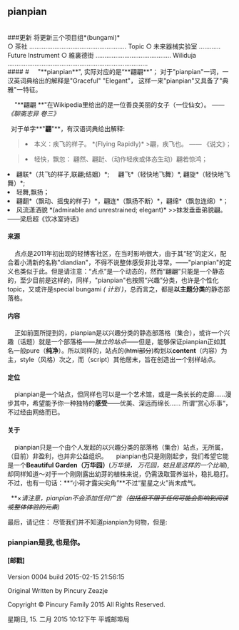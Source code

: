 ## pianpian
<br/>
###更新
将更新三个项目组*(bungami)*<br/>
○ 茶社 ……………………………………………… Topic 
○ 未来器械实验室 ………… Future Instrument
○ 維裏德街 …………………………………… Wiliduja
……………………………………………………………………
<br>
#### # 
&nbsp;&nbsp;&nbsp;&nbsp;"**pianpian**", 实际对应的是“**翩翩**”； 对于"pianpian"一词，一汉英词典给出的解释是"Graceful" "Elegant"， 这样一来"pianpian"又具备了"典雅"一特征。

&nbsp;&nbsp;&nbsp;&nbsp;"**翩翩 **"在Wikipedia里给出的是一位善良美丽的女子（一位仙女）。 ——*《聊斋志异 卷三》* 

&nbsp;&nbsp;对于单字**"**翩**"**，有汉语词典给出解释:
><li>本义：疾飞的样子。 *(Flying Rapidly)*
   >>翩，疾飞也。 —— 《说文》；

><li>轻快，飘忽： 翩然、翩跹、（动作轻疾或体态生动）翩若惊鸿；
  <li>翩联*（共飞的样子,联翩;结姻）*; 
&nbsp;&nbsp;&nbsp;&nbsp;翩飞*（轻快地飞舞）*, 翩旋*（轻快地飞舞）*;
<li>轻舞,飘扬；
<li>翩翻*（飘动、摇曳的样子）*，翩连*（飘扬不断）*，翩绵*（飘忽连绵）*；
<li> 风流潇洒貌 *(admirable and unrestrained; elegant)*
>>妹发垂垂弟貌翩。——梁启超《饮冰室诗话》

#### 来源
&nbsp;&nbsp;&nbsp;&nbsp;点点是2011年初出现的轻博客社区，在当时影响很大，由于其“轻”的定义，配合着小清新的名称"diandian"，不得不说整体感受非比寻常。——"pianpian"的定义也类似于此。但是请注意：“点点”是一个动态的，然而“翩翩”只能是一个静态的，至少目前是这样的，同样，"pianpian"也按照“兴趣”分类，也许是个性化topic，又或许是special bungami *( 计划 )*，总而言之，都是**以主题分类**的静态部落格。

#### 内容
&nbsp;&nbsp;&nbsp;&nbsp;正如前面所提到的，pianpian是以兴趣分类的静态部落格（集合），或许一个兴趣（话题）就是一个部落格——*独立的站点*——但是，能够保证pianpian正如其名一般pure（**纯净**）。所以同样的，站点的(~~html部分~~)构划以**content**（内容）为主，style（风格）次之，而（script）其他居末，旨在创造出一个别样站点。

#### 定位
&nbsp;&nbsp;&nbsp;&nbsp;pianpian是一个站点，但同样也可以是一个艺术馆，或是一条长长的走廊……漫步其中，希望能予你一种独特的**感受**——优美、深远而绵长…… 所谓”赏心乐事“，不过经由网络而已。
#### 关于
&nbsp;&nbsp;&nbsp;&nbsp;pianpian只是一个由个人发起的以兴趣分类的部落格（集合）站点，无所属，（目前）非盈利，也并非公益组织。
&nbsp;&nbsp;&nbsp;&nbsp;pianpian也只是刚刚起步，我们希望它能是一个**Beautiful Garden（万华园）**(*万华镜， 万花园，姑且是这样的一个比喻*), 却同样知道～对于一个刚刚露出幼芽的植株来说，仍需汲取营养滋补，稳扎稳打。  不过，也有一句话：**“小荷才露尖尖角”**不过“星星之火”尚未成气。

&nbsp;&nbsp;**×**请注意，pianpian不会添加任何广告*（~~包括但不限于任何可能会影响到阅读或整体体验的元素~~)*

最后，请记住：
 尽管我们并不知道pianpian为何物，但是:
### pianpian是我,也是你。

#### [邮戳]
Version 0004 build 2015-02-15 21:56:15

Original Written by Pincury Zeazje

Copyright &copy; Pincury Family 2015 All Rights Reserved.


星期日, 15. 二月 2015 10:12下午   平城邮埠局

